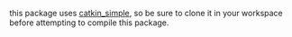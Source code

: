 this package uses [catkin_simple](https://github.com/catkin/catkin_simple), so be sure to clone it in your workspace before attempting to compile this package.
